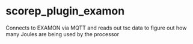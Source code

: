# scorep_plugin_examon
Connects to EXAMON via MQTT and reads out tsc data to figure out how many Joules are being used by the processor
